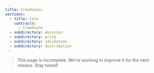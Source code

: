 ```yaml
---
title: Crowdsales
sections:
  - title: Core
    contracts:
      - Crowdsale
  - subdirectory: emission
  - subdirectory: price
  - subdirectory: validation
  - subdirectory: distribution
---
```


> This page is incomplete. We're working to improve it for the next release. Stay tuned!
